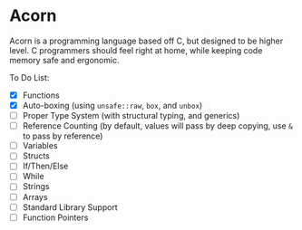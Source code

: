 # Acorn
Acorn is a programming language based off C, but designed to be higher level.
C programmers should feel right at home, while keeping code memory safe and ergonomic.

To Do List:
- [x] Functions
- [x] Auto-boxing (using `unsafe::raw`, `box`, and `unbox`)
- [ ] Proper Type System (with structural typing, and generics)
- [ ] Reference Counting (by default, values will pass by deep copying, use `&` to pass by reference)
- [ ] Variables
- [ ] Structs
- [ ] If/Then/Else
- [ ] While
- [ ] Strings
- [ ] Arrays
- [ ] Standard Library Support
- [ ] Function Pointers
